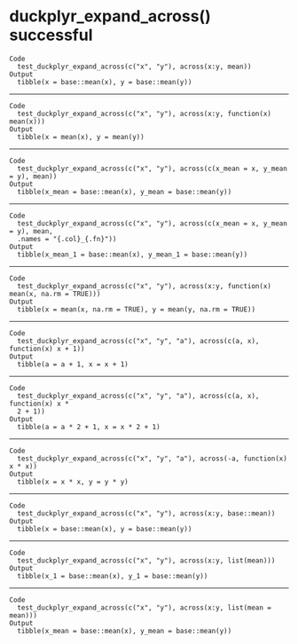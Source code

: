 # duckplyr_expand_across() successful

    Code
      test_duckplyr_expand_across(c("x", "y"), across(x:y, mean))
    Output
      tibble(x = base::mean(x), y = base::mean(y))

---

    Code
      test_duckplyr_expand_across(c("x", "y"), across(x:y, function(x) mean(x)))
    Output
      tibble(x = mean(x), y = mean(y))

---

    Code
      test_duckplyr_expand_across(c("x", "y"), across(c(x_mean = x, y_mean = y), mean))
    Output
      tibble(x_mean = base::mean(x), y_mean = base::mean(y))

---

    Code
      test_duckplyr_expand_across(c("x", "y"), across(c(x_mean = x, y_mean = y), mean,
      .names = "{.col}_{.fn}"))
    Output
      tibble(x_mean_1 = base::mean(x), y_mean_1 = base::mean(y))

---

    Code
      test_duckplyr_expand_across(c("x", "y"), across(x:y, function(x) mean(x, na.rm = TRUE)))
    Output
      tibble(x = mean(x, na.rm = TRUE), y = mean(y, na.rm = TRUE))

---

    Code
      test_duckplyr_expand_across(c("x", "y", "a"), across(c(a, x), function(x) x + 1))
    Output
      tibble(a = a + 1, x = x + 1)

---

    Code
      test_duckplyr_expand_across(c("x", "y", "a"), across(c(a, x), function(x) x *
      2 + 1))
    Output
      tibble(a = a * 2 + 1, x = x * 2 + 1)

---

    Code
      test_duckplyr_expand_across(c("x", "y", "a"), across(-a, function(x) x * x))
    Output
      tibble(x = x * x, y = y * y)

---

    Code
      test_duckplyr_expand_across(c("x", "y"), across(x:y, base::mean))
    Output
      tibble(x = base::mean(x), y = base::mean(y))

---

    Code
      test_duckplyr_expand_across(c("x", "y"), across(x:y, list(mean)))
    Output
      tibble(x_1 = base::mean(x), y_1 = base::mean(y))

---

    Code
      test_duckplyr_expand_across(c("x", "y"), across(x:y, list(mean = mean)))
    Output
      tibble(x_mean = base::mean(x), y_mean = base::mean(y))

